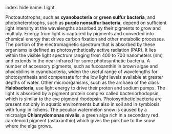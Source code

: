 index: hide
name: Light

Photoautotrophs, such as  **cyanobacteria** or  **green sulfur bacteria**, and photoheterotrophs, such as  **purple nonsulfur bacteria**, depend on sufficient light intensity at the wavelengths absorbed by their pigments to grow and multiply. Energy from light is captured by pigments and converted into chemical energy that drives carbon fixation and other metabolic processes. The portion of the electromagnetic spectrum that is absorbed by these organisms is defined as photosynthetically active radiation (PAR). It lies within the visible light spectrum ranging from 400 to 700 nanometers (nm) and extends in the near infrared for some photosynthetic bacteria. A number of accessory pigments, such as fucoxanthin in brown algae and phycobilins in cyanobacteria, widen the useful range of wavelengths for photosynthesis and compensate for the low light levels available at greater depths of water. Other microorganisms, such as the archaea of the class  **Halobacteria**, use light energy to drive their proton and sodium pumps. The light is absorbed by a pigment protein complex called bacteriorhodopsin, which is similar to the eye pigment rhodopsin. Photosynthetic bacteria are present not only in aquatic environments but also in soil and in symbiosis with fungi in lichens. The peculiar watermelon snow is caused by a microalga  **Chlamydomonas nivalis**, a green alga rich in a secondary red carotenoid pigment (astaxanthin) which gives the pink hue to the snow where the alga grows.
